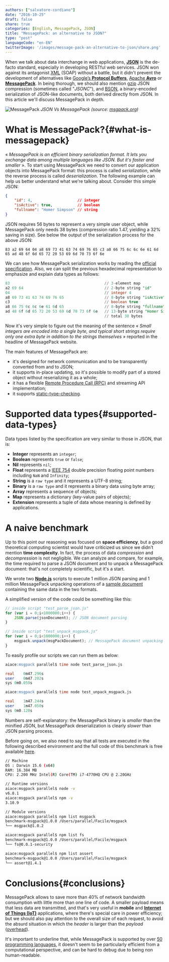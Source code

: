 ```yaml
---
authors: ["salvatore-cordiano"]
date: "2016-10-25"
draft: false
share: true
categories: [English, MessagePack, JSON]
title: "MessagePack: an alternative to JSON?"
type: "post"
languageCode: "en-EN"
twitterImage: '/images/message-pack-an-alternative-to-json/share.png'
---
```

When we talk about data interchange in web applications, **[JSON](http://www.json.org/)** is the de-facto standard, especially in developing RESTful web services. JSON won against its antagonist [XML](https://www.w3.org/XML/) (SOAP) without a battle, but it didn't prevent the development of alternatives like [Google’s **Protocol Buffers**](https://developers.google.com/protocol-buffers/), [Apache **Avro**](https://avro.apache.org/) or **[MessagePack](http://msgpack.org/)**. In being thorough, we should also mention [gzip](http://www.gzip.org/) JSON compression (sometimes called "*JSONC*"), and [BSON](http://bsonspec.org/), a bin­ary-en­coded seri­al­iz­a­tion of JSON-like doc­u­ments, both derived directly from JSON. In this article we'll discuss MessagePack in depth.

![MessagePack](/images/message-pack-an-alternative-to-json/msgpack.png)
*JSON Vs MessagePack (source: [msgpack.org](http://msgpack.org/))*

# What is MessagePack?{#what-is-messagepack}

« *MessagePack is an efficient binary serialization format. It lets you exchange data among multiple languages like JSON. But it's faster and smaller* ». To start using MessagePack we need to convert our application objects into MessagePack format: this process is called *serialization*, while the reverse process is called *deserialization*. The following example can help us better understand what we're talking about. Consider this simple JSON:

```json
{
	"id": 4,                    // integer
	"isActive": true,           // boolean
	"fullname": "Homer Simpson" // string
}
```

JSON requires 56 bytes to represent a very simple user object, while MessagePack only needs 38 bytes (compression ratio 1.47, yielding a 32% saving in size). See below the output of the serialization process for the above JSON:

```
83 a2 69 64 04 a8 69 73 41 63 74 69 76 65 c3 a8 66 75 6c 6c 6e 61 6d 65 ad 48 6f 6d 65 72 20 53 69 6d 70 73 6f 6e
```

We can see how MessagePack serialization works by reading the [official specification](https://github.com/msgpack/msgpack/blob/master/spec.md). Also, we can split the previous hexadecimal representation to emphasize and explain data types as follows:

```sql
83                                          // 3-element map
a2 69 64                                    // 2-byte string "id"
04                                          // integer 4
a8 69 73 41 63 74 69 76 65                  // 8-byte string "isActive" 
c3                                          // boolean true
a8 66 75 6c 6c 6e 61 6d 65                  // 8-byte string "fullname"
ad 48 6f 6d 65 72 20 53 69 6d 70 73 6f 6e   // 13-byte string "Homer Simpson"
                                            // total 38 bytes
```

Now it's very simple to figure out the meaning of the sentence « *Small integers are encoded into a single byte, and typical short strings require only one extra byte in addition to the strings themselves* » reported in the headline of MessagePack website.

The main features of MessagePack are:

- it's designed for network communication and to be transparently converted from and to JSON;
- it supports in-place updating, so it's possible to modify part of a stored object without reserializing it as a whole;
- it has a flexible [Remote Procedure Call (RPC)](https://en.wikipedia.org/wiki/Remote_procedure_call) and streaming API implementation;
- it supports [static-type-checking](https://en.wikipedia.org/wiki/Type_system#Static_type_checking).

# Supported data types{#supported-data-types}

Data types listed by the specification are very similar to those in JSON, that is:

* **Integer** represents an `integer`;
* **Boolean** represents `true` or `false`;
* **Nil** represents `nil`;
* **Float** represents a [IEEE 754](https://en.wikipedia.org/wiki/IEEE_floating_point) double precision floating point numbers including `NaN` and `Infinity`;
* **String** is a `raw type` and it represents a UTF-8 string;
* **Binary** is a `raw type` and it represents a binary data using byte array;
* **Array** represents a sequence of objects;
* **Map** represents a dictionary (key-value pairs of objects);
* **Extension** represents a tuple of data whose meaning is defined by applications.

# A naive benchmark

Up to this point our reasoning was focused on **space efficiency**, but a good theoretical computing scientist would have criticized us since we didn't mention **time complexity**. In fact, the process of data *compression* and *decompression* is not negligible. We can analyze and compare, for example, the time required to parse a JSON document and to unpack a MessagePack document: that's not completely scientific, but it's a start.

We wrote two **[Node.js](https://nodejs.org/en/)** scripts to execute 1 million JSON parsing and 1 million MessagePack unpacking operations of a [sample document](https://github.com/salvatorecordiano/facile-it-message-pack-benchmark/blob/master/document.json) containing the same data in the two formats.

A simplified version of the code could be something like this:

```javascript
// inside script "test_parse_json.js"
for (var i = 0;i<1000000;i++) {
    JSON.parse(jsonDocument); // JSON document parsing
}

// inside script "test_unpack_msgpack.js"
for (var i = 0;i<1000000;i++) {
    msgpack.unpack(msgPackDocument); // MessagePack document unpacking
}
```

To easily profile our scripts we can run them as below:

```sql
aiace:msgpack parallel$ time node test_parse_json.js

real	0m47.296s
user	0m47.202s
sys	0m0.059s

aiace:msgpack parallel$ time node test_unpack_msgpack.js

real	1m47.244s
user	1m47.050s
sys	0m0.120s
```

Numbers are self-explanatory: the MessagePack binary is *smaller* than the minified JSON, but MessagePack deserialization is clearly *slower* than JSON parsing process.

Before going on, we also need to say that all tests are executed in the following described environment and the full code of this benchmark is free available [here](https://github.com/salvatorecordiano/facile-it-message-pack-benchmark/).

```bash
// Machine
OS : Darwin 15.6 (x64)
RAM: 16.384 MB
CPU: 2.200 MHz Intel(R) Core(TM) i7-4770HQ CPU @ 2.20GHz

// Runtime versions
aiace:msgpack parallel$ node -v
v6.8.1
aiace:msgpack parallel$ npm -v
3.10.9

// Module versions
aiace:msgpack parallel$ npm list msgpack
benchmark-msgpack@1.0.0 /Users/parallel/Facile/msgpack
└── msgpack@1.0.2

aiace:msgpack parallel$ npm list fs
benchmark-msgpack@1.0.0 /Users/parallel/Facile/msgpack
└── fs@0.0.1-security

aiace:msgpack parallel$ npm list assert
benchmark-msgpack@1.0.0 /Users/parallel/Facile/msgpack
└── assert@1.4.1
```

# Conclusions{#conclusions}

MessagePack allows to save more than 40% of network bandwidth consumption with little more than one line of code. A smaller payload means that less data are transmitted, and that's very useful in **mobile** and [**Internet of Things (IoT)**](https://en.wikipedia.org/wiki/Internet_of_things) applications, where there's special care in power efficiency; but we should also pay attention to the overall size of each request, to avoid the absurd situation in which the *header* is larger than the *payload* ([overhead](https://en.wikipedia.org/wiki/Overhead_(computing))).

It's important to underline that, while MessagePack is supported by over [50 programming languages](http://msgpack.org/#languages), it doesn't seem to be particularly efficient from a computational perspective, and can be hard to debug due to being non human-readable.
